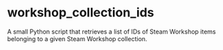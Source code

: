 # workshop_collection_ids
A small Python script that retrieves a list of IDs of Steam Workshop items belonging to a given Steam Workshop collection. 
